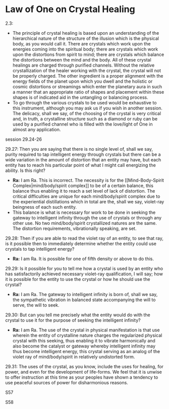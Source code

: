 # Law of One on Crystal Healing

2.3:
- The principle of crystal healing is based upon an understanding of the hierarchical nature of the structure of the illusion which is the physical body, as you would call it. There are crystals which work upon the energies coming into the spiritual body; there are crystals which work upon the distortions from spirit to mind; there are crystals which balance the distortions between the mind and the body. All of these crystal healings are charged through purified channels. Without the relative crystallization of the healer working with the crystal, the crystal will not be properly charged. The other ingredient is a proper alignment with the energy fields of the planet upon which you dwell and the holistic or cosmic distortions or streamings which enter the planetary aura in such a manner that an appropriate ratio of shapes and placement within these shapes is of indicated aid in the untangling or balancing process.
- To go through the various crystals to be used would be exhaustive to this instrument, although you may ask us if you wish in another session. The delicacy, shall we say, of the choosing of the crystal is very critical and, in truth, a crystalline structure such as a diamond or ruby can be used by a purified channel who is filled with the love/light of One in almost any application.

session 29.24-26

29.27: Then you are saying that there is no single level of, shall we say, purity required to tap intelligent energy through crystals but there can be a wide variation in the amount of distortion that an entity may have, but each entity has to reach his particular point of what I might call energizing the ability. Is this right?
- **Ra:** I am Ra. This is incorrect. The necessity is for the [[Mind-Body-Spirit Complex|mind/body/spirit complex]] to be of a certain balance, this balance thus enabling it to reach a set level of lack of distortion. The critical difficulties are unique for each mind/body/spirit complex due to the experiential distillations which in total are the, shall we say, violet-ray beingness of each such entity.  
- This balance is what is necessary for work to be done in seeking the gateway to intelligent infinity through the use of crystals or through any other use. No two mind/body/spirit crystallized natures are the same. The distortion requirements, vibrationally speaking, are set.

29.28: Then if you are able to read the violet ray of an entity, to see that ray, is it possible then to immediately determine whether the entity could use crystals to tap intelligent energy?
- **Ra:** I am Ra. It is possible for one of fifth density or above to do this.

29.29: Is it possible for you to tell me how a crystal is used by an entity who has satisfactorily achieved necessary violet-ray qualification, I will say; how it is possible for the entity to use the crystal or how he should use the crystal?
- **Ra:** I am Ra. The gateway to intelligent infinity is born of, shall we say, the sympathetic vibration in balanced state accompanying the will to serve, the will to seek.

29.30: But can you tell me precisely what the entity would do with the crystal to use it for the purpose of seeking the intelligent infinity?
- **Ra:** I am Ra. The use of the crystal in physical manifestation is that use wherein the entity of crystalline nature charges the regularized physical crystal with this seeking, thus enabling it to vibrate harmonically and also become the catalyst or gateway whereby intelligent infinity may thus become intelligent energy, this crystal serving as an analog of the violet ray of mind/body/spirit in relatively undistorted form.

29.31: The uses of the crystal, as you know, include the uses for healing, for power, and even for the development of life-forms. We feel that it is unwise to offer instruction at this time as your peoples have shown a tendency to use peaceful sources of power for disharmonious reasons.

S57

S58